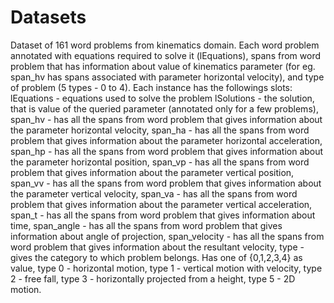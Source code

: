 # Datasets
Dataset of 161 word problems from kinematics domain.
Each word problem annotated with equations required to solve it (lEquations), spans from word problem that has information about value of kinematics parameter (for eg. span_hv has spans associated with parameter horizontal velocity), and type of problem (5 types - 0 to 4).
Each instance has the followings slots:
lEquations - equations used to solve the problem
lSolutions - the solution, that is value of the queried parameter (annotated only for a few problems),
span_hv - has all the spans from word problem that gives information about the parameter horizontal velocity,
span_ha - has all the spans from word problem that gives information about the parameter horizontal acceleration,
span_hp - has all the spans from word problem that gives information about the parameter horizontal position,
span_vp - has all the spans from word problem that gives information about the parameter vertical position,
span_vv - has all the spans from word problem that gives information about the parameter vertical velocity,
span_va - has all the spans from word problem that gives information about the parameter vertical acceleration,
span_t - has all the spans from word problem that gives information about time,
span_angle - has all the spans from word problem that gives information about angle of projection,
span_velocity - has all the spans from word problem that gives information about the resultant velocity,
type - gives the category to which problem belongs. Has one of {0,1,2,3,4} as value, type 0 - horizontal motion, type 1 - vertical 
motion with velocity, type 2 - free fall, type 3 - horizontally projected from a height, type 5 - 2D motion. 


